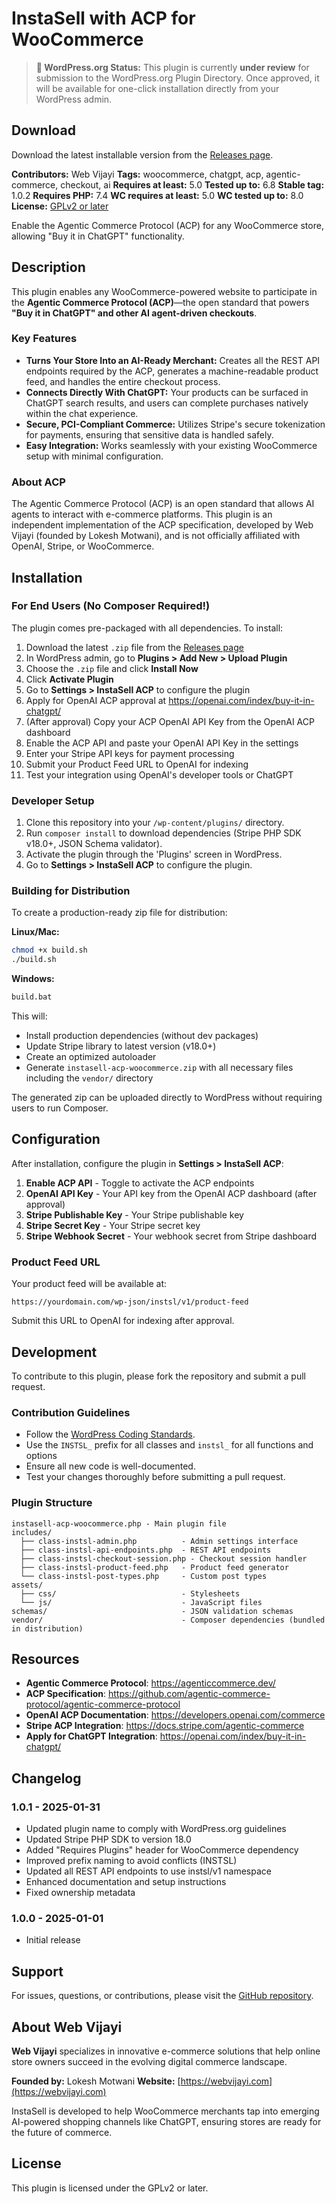 # InstaSell with ACP for WooCommerce

> **📢 WordPress.org Status:** This plugin is currently **under review** for submission to the WordPress.org Plugin Directory. Once approved, it will be available for one-click installation directly from your WordPress admin.

## Download

Download the latest installable version from the [Releases page](https://github.com/webvijayi/instasell-acp-woocommerce/releases).

**Contributors:** Web Vijayi
**Tags:** woocommerce, chatgpt, acp, agentic-commerce, checkout, ai
**Requires at least:** 5.0
**Tested up to:** 6.8
**Stable tag:** 1.0.2
**Requires PHP:** 7.4
**WC requires at least:** 5.0
**WC tested up to:** 8.0
**License:** [GPLv2 or later](https://www.gnu.org/licenses/gpl-2.0.html)

Enable the Agentic Commerce Protocol (ACP) for any WooCommerce store, allowing "Buy it in ChatGPT" functionality.

## Description

This plugin enables any WooCommerce-powered website to participate in the **Agentic Commerce Protocol (ACP)**—the open standard that powers **"Buy it in ChatGPT" and other AI agent-driven checkouts**.

### Key Features

*   **Turns Your Store Into an AI-Ready Merchant:** Creates all the REST API endpoints required by the ACP, generates a machine-readable product feed, and handles the entire checkout process.
*   **Connects Directly With ChatGPT:** Your products can be surfaced in ChatGPT search results, and users can complete purchases natively within the chat experience.
*   **Secure, PCI-Compliant Commerce:** Utilizes Stripe's secure tokenization for payments, ensuring that sensitive data is handled safely.
*   **Easy Integration:** Works seamlessly with your existing WooCommerce setup with minimal configuration.

### About ACP

The Agentic Commerce Protocol (ACP) is an open standard that allows AI agents to interact with e-commerce platforms. This plugin is an independent implementation of the ACP specification, developed by Web Vijayi (founded by Lokesh Motwani), and is not officially affiliated with OpenAI, Stripe, or WooCommerce.

## Installation

### For End Users (No Composer Required!)

The plugin comes pre-packaged with all dependencies. To install:

1.  Download the latest `.zip` file from the [Releases page](https://github.com/webvijayi/instasell-acp-woocommerce/releases)
2.  In WordPress admin, go to **Plugins > Add New > Upload Plugin**
3.  Choose the `.zip` file and click **Install Now**
4.  Click **Activate Plugin**
5.  Go to **Settings > InstaSell ACP** to configure the plugin
6.  Apply for OpenAI ACP approval at https://openai.com/index/buy-it-in-chatgpt/
7.  (After approval) Copy your ACP OpenAI API Key from the OpenAI ACP dashboard
8.  Enable the ACP API and paste your OpenAI API Key in the settings
9.  Enter your Stripe API keys for payment processing
10. Submit your Product Feed URL to OpenAI for indexing
11. Test your integration using OpenAI's developer tools or ChatGPT

### Developer Setup

1.  Clone this repository into your `/wp-content/plugins/` directory.
2.  Run `composer install` to download dependencies (Stripe PHP SDK v18.0+, JSON Schema validator).
3.  Activate the plugin through the 'Plugins' screen in WordPress.
4.  Go to **Settings > InstaSell ACP** to configure the plugin.

### Building for Distribution

To create a production-ready zip file for distribution:

**Linux/Mac:**
```bash
chmod +x build.sh
./build.sh
```

**Windows:**
```cmd
build.bat
```

This will:
- Install production dependencies (without dev packages)
- Update Stripe library to latest version (v18.0+)
- Create an optimized autoloader
- Generate `instasell-acp-woocommerce.zip` with all necessary files including the `vendor/` directory

The generated zip can be uploaded directly to WordPress without requiring users to run Composer.

## Configuration

After installation, configure the plugin in **Settings > InstaSell ACP**:

1. **Enable ACP API** - Toggle to activate the ACP endpoints
2. **OpenAI API Key** - Your API key from the OpenAI ACP dashboard (after approval)
3. **Stripe Publishable Key** - Your Stripe publishable key
4. **Stripe Secret Key** - Your Stripe secret key
5. **Stripe Webhook Secret** - Your webhook secret from Stripe dashboard

### Product Feed URL

Your product feed will be available at:
```
https://yourdomain.com/wp-json/instsl/v1/product-feed
```

Submit this URL to OpenAI for indexing after approval.

## Development

To contribute to this plugin, please fork the repository and submit a pull request.

### Contribution Guidelines

*   Follow the [WordPress Coding Standards](https://developer.wordpress.org/coding-standards/).
*   Use the `INSTSL_` prefix for all classes and `instsl_` for all functions and options
*   Ensure all new code is well-documented.
*   Test your changes thoroughly before submitting a pull request.

### Plugin Structure

```
instasell-acp-woocommerce.php - Main plugin file
includes/
  ├── class-instsl-admin.php          - Admin settings interface
  ├── class-instsl-api-endpoints.php  - REST API endpoints
  ├── class-instsl-checkout-session.php - Checkout session handler
  ├── class-instsl-product-feed.php   - Product feed generator
  └── class-instsl-post-types.php     - Custom post types
assets/
  ├── css/                            - Stylesheets
  └── js/                             - JavaScript files
schemas/                              - JSON validation schemas
vendor/                               - Composer dependencies (bundled in distribution)
```

## Resources

*   **Agentic Commerce Protocol**: https://agenticcommerce.dev/
*   **ACP Specification**: https://github.com/agentic-commerce-protocol/agentic-commerce-protocol
*   **OpenAI ACP Documentation**: https://developers.openai.com/commerce
*   **Stripe ACP Integration**: https://docs.stripe.com/agentic-commerce
*   **Apply for ChatGPT Integration**: https://openai.com/index/buy-it-in-chatgpt/

## Changelog

### 1.0.1 - 2025-01-31
*   Updated plugin name to comply with WordPress.org guidelines
*   Updated Stripe PHP SDK to version 18.0
*   Added "Requires Plugins" header for WooCommerce dependency
*   Improved prefix naming to avoid conflicts (INSTSL)
*   Updated all REST API endpoints to use instsl/v1 namespace
*   Enhanced documentation and setup instructions
*   Fixed ownership metadata

### 1.0.0 - 2025-01-01
*   Initial release

## Support

For issues, questions, or contributions, please visit the [GitHub repository](https://github.com/webvijayi/instasell-acp-woocommerce).

## About Web Vijayi

**Web Vijayi** specializes in innovative e-commerce solutions that help online store owners succeed in the evolving digital commerce landscape.

**Founded by:** Lokesh Motwani
**Website:** [https://webvijayi.com](https://webvijayi.com)

InstaSell is developed to help WooCommerce merchants tap into emerging AI-powered shopping channels like ChatGPT, ensuring stores are ready for the future of commerce.

## License

This plugin is licensed under the GPLv2 or later.
